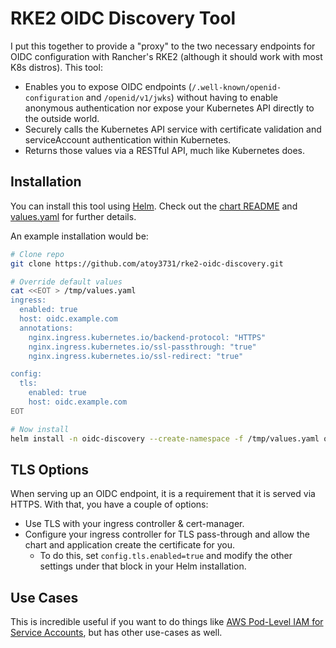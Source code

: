 # RKE2 OIDC Discovery Tool

I put this together to provide a "proxy" to the two necessary endpoints for OIDC configuration with Rancher's RKE2 (although it should work with most K8s distros). This tool:

* Enables you to expose OIDC endpoints (`/.well-known/openid-configuration` and `/openid/v1/jwks`) without having to enable anonymous authentication nor expose your Kubernetes API directly to the outside world.
* Securely calls the Kubernetes API service with certificate validation and serviceAccount authentication within Kubernetes.
* Returns those values via a RESTful API, much like Kubernetes does.

## Installation

You can install this tool using [Helm](https://helm.sh/docs/intro/install/). Check out the [chart README](./chart/README.md) and [values.yaml](./chart/values.yaml) for further details.

An example installation would be:
```bash
# Clone repo
git clone https://github.com/atoy3731/rke2-oidc-discovery.git

# Override default values
cat <<EOT > /tmp/values.yaml
ingress:
  enabled: true
  host: oidc.example.com
  annotations:
    nginx.ingress.kubernetes.io/backend-protocol: "HTTPS"
    nginx.ingress.kubernetes.io/ssl-passthrough: "true"
    nginx.ingress.kubernetes.io/ssl-redirect: "true"

config:
  tls:
    enabled: true
    host: oidc.example.com
EOT

# Now install
helm install -n oidc-discovery --create-namespace -f /tmp/values.yaml oidc-discovery rke2-oidc-discovery/chart/
```

## TLS Options

When serving up an OIDC endpoint, it is a requirement that it is served via HTTPS. With that, you have a couple of options:

* Use TLS with your ingress controller & cert-manager.
* Configure your ingress controller for TLS pass-through and allow the chart and application create the certificate for you.
    * To do this, set `config.tls.enabled=true` and modify the other settings under that block in your Helm installation.

## Use Cases

This is incredible useful if you want to do things like [AWS Pod-Level IAM for Service Accounts](https://docs.aws.amazon.com/eks/latest/userguide/iam-roles-for-service-accounts.html), but has other use-cases as well.
